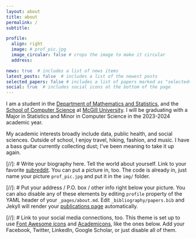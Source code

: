```yaml
---
layout: about
title: about
permalink: /
subtitle: 

profile:
  align: right
  image: # prof_pic.jpg
  image_circular: false # crops the image to make it circular
  address: 

news: true  # includes a list of news items
latest_posts: false  # includes a list of the newest posts
selected_papers: false # includes a list of papers marked as "selected={true}"
social: true  # includes social icons at the bottom of the page
---
```


I am a student in the [Department of Mathematics and Statistics](https://www.mcgill.ca/mathstat/), and the [School of Computer Science](https://www.cs.mcgill.ca/) at [McGill University](https://www.mcgill.ca/). I will be graduating with a Major in Statistics and Minor in Computer Science in the 2023-2024 academic year. 

My academic interests broadly include data, public health, and social sciences. Outside of school, I enjoy travel, hiking, fashion, and music. I have a bass guitar currently collecting dust; I've been meaning to take it up again.




[//]: # Write your biography here. Tell the world about yourself. Link to your favorite [subreddit](http://reddit.com). You can put a picture in, too. The code is already in, just name your picture `prof_pic.jpg` and put it in the `img/` folder.

[//]: # Put your address / P.O. box / other info right below your picture. You can also disable any of these elements by editing `profile` property of the YAML header of your `_pages/about.md`. Edit `_bibliography/papers.bib` and Jekyll will render your [publications page](/al-folio/publications/) automatically.

[//]: # Link to your social media connections, too. This theme is set up to use [Font Awesome icons](http://fortawesome.github.io/Font-Awesome/) and [Academicons](https://jpswalsh.github.io/academicons/), like the ones below. Add your Facebook, Twitter, LinkedIn, Google Scholar, or just disable all of them.
